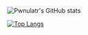 ![Pwnulatr's GitHub stats](https://github-readme-stats.vercel.app/api?username=Pwnulatr&theme=radical&include_all_commits=true&show_icons=true)

[![Top Langs](https://github-readme-stats.vercel.app/api/top-langs/?username=Pwnulatr&card_width=495)](https://github.com/anuraghazra/github-readme-stats)